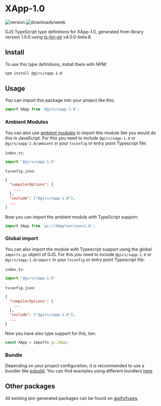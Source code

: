 
# XApp-1.0

![version](https://img.shields.io/npm/v/@girs/xapp-1.0)
![downloads/week](https://img.shields.io/npm/dw/@girs/xapp-1.0)


GJS TypeScript type definitions for XApp-1.0, generated from library version 1.0.0 using [ts-for-gir](https://github.com/gjsify/ts-for-gir) v4.0.0-beta.8.


## Install

To use this type definitions, install them with NPM:
```bash
npm install @girs/xapp-1.0
```

## Usage

You can import this package into your project like this:
```ts
import XApp from '@girs/xapp-1.0';
```

### Ambient Modules

You can also use [ambient modules](https://github.com/gjsify/ts-for-gir/tree/main/packages/cli#ambient-modules) to import this module like you would do this in JavaScript.
For this you need to include `@girs/xapp-1.0` or `@girs/xapp-1.0/ambient` in your `tsconfig` or entry point Typescript file:

`index.ts`:
```ts
import '@girs/xapp-1.0'
```

`tsconfig.json`:
```json
{
  "compilerOptions": {
    ...
  },
  "include": ["@girs/xapp-1.0"],
  ...
}
```

Now you can import the ambient module with TypeScript support: 

```ts
import XApp from 'gi://XApp?version=1.0';
```

### Global import

You can also import the module with Typescript support using the global `imports.gi` object of GJS.
For this you need to include `@girs/xapp-1.0` or `@girs/xapp-1.0/import` in your `tsconfig` or entry point Typescript file:

`index.ts`:
```ts
import '@girs/xapp-1.0'
```

`tsconfig.json`:
```json
{
  "compilerOptions": {
    ...
  },
  "include": ["@girs/xapp-1.0"],
  ...
}
```

Now you have also type support for this, too:

```ts
const XApp = imports.gi.XApp;
```

### Bundle

Depending on your project configuration, it is recommended to use a bundler like [esbuild](https://esbuild.github.io/). You can find examples using different bundlers [here](https://github.com/gjsify/ts-for-gir/tree/main/examples).

## Other packages

All existing pre-generated packages can be found on [gjsify/types](https://github.com/gjsify/types).

